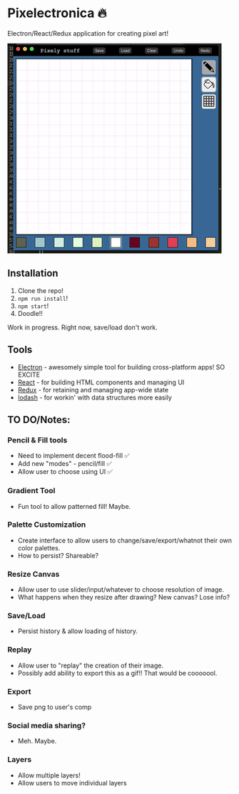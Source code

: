 # Pixelectronica :fire:

Electron/React/Redux application for creating pixel art!

![Example Image](./pixelling.gif)

## Installation

1. Clone the repo!
1. `npm run install`!
1. `npm start`!
1. Doodle!!

Work in progress. Right now, save/load don't work.

## Tools

- [Electron](http://electron.atom.io/) - awesomely simple tool for building cross-platform apps! SO EXCITE
- [React](https://facebook.github.io/react/) - for building HTML components and managing UI
- [Redux](http://redux.js.org/) - for retaining and managing app-wide state
- [lodash](https://lodash.com/) - for workin' with data structures more easily

## TO DO/Notes:

### Pencil & Fill tools
  - Need to implement decent flood-fill ✅
  - Add new "modes" - pencil/fill ✅
  - Allow user to choose using UI ✅

### Gradient Tool
  - Fun tool to allow patterned fill! Maybe.

### Palette Customization
  - Create interface to allow users to change/save/export/whatnot their own color palettes.
  - How to persist? Shareable?

### Resize Canvas
  - Allow user to use slider/input/whatever to choose resolution of image.
  - What happens when they resize after drawing? New canvas? Lose info?

### Save/Load
  - Persist history & allow loading of history.

### Replay
  - Allow user to "replay" the creation of their image.
  - Possibly add ability to export this as a gif!! That would be cooooool.

### Export
  - Save png to user's comp

### Social media sharing?
  - Meh. Maybe.

### Layers
  - Allow multiple layers!
  - Allow users to move individual layers